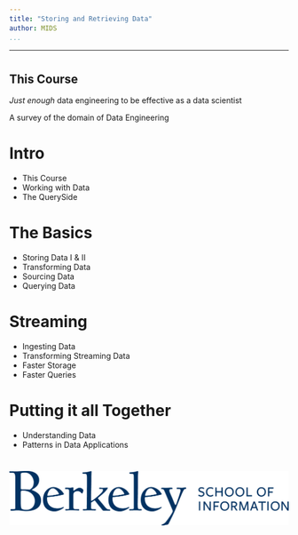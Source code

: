 ```yaml
---
title: "Storing and Retrieving Data"
author: MIDS
...
```


---

#
## This Course

_Just enough_ data engineering to be effective as a data scientist

<div class="notes">
A survey of the domain of Data Engineering
</div>


# Intro

- This Course
- Working with Data
- The QuerySide

# The Basics

- Storing Data I & II
- Transforming Data
- Sourcing Data
- Querying Data

# Streaming

- Ingesting Data
- Transforming Streaming Data
- Faster Storage
- Faster Queries

# Putting it all Together

- Understanding Data
- Patterns in Data Applications

#

<img class="logo" src="images/berkeley-school-of-information-logo.png"/>


